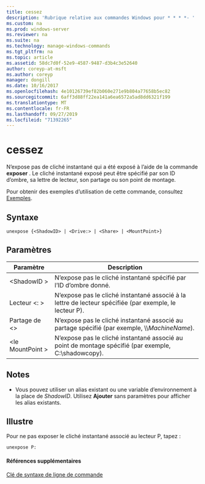 ```yaml
---
title: cessez
description: 'Rubrique relative aux commandes Windows pour * * * *- '
ms.custom: na
ms.prod: windows-server
ms.reviewer: na
ms.suite: na
ms.technology: manage-windows-commands
ms.tgt_pltfrm: na
ms.topic: article
ms.assetid: 58dc7d0f-52e9-4587-9487-d3b4c3e52640
author: coreyp-at-msft
ms.author: coreyp
manager: dongill
ms.date: 10/16/2017
ms.openlocfilehash: 4e10126739ef82b060e271e9b804a77658b5ec82
ms.sourcegitcommit: 6aff3d88ff22ea141a6ea6572a5ad8dd6321f199
ms.translationtype: MT
ms.contentlocale: fr-FR
ms.lasthandoff: 09/27/2019
ms.locfileid: "71392265"
---
```

# <a name="unexpose"></a>cessez



N’expose pas de cliché instantané qui a été exposé à l’aide de la commande **exposer** . Le cliché instantané exposé peut être spécifié par son ID d’ombre, sa lettre de lecteur, son partage ou son point de montage.

Pour obtenir des exemples d’utilisation de cette commande, consultez [Exemples](#BKMK_examples).

## <a name="syntax"></a>Syntaxe

```
unexpose {<ShadowID> | <Drive:> | <Share> | <MountPoint>}
```

## <a name="parameters"></a>Paramètres

|Paramètre|Description|
|---------|-----------|
|\<ShadowID >|N’expose pas le cliché instantané spécifié par l’ID d’ombre donné.|
|Lecteur \<: >|N’expose pas le cliché instantané associé à la lettre de lecteur spécifiée (par exemple, le lecteur P).|
|Partage de \<>|N’expose pas le cliché instantané associé au partage spécifié (par exemple, \\\\*MachineName*\).|
|\<le MountPoint >|N’expose pas le cliché instantané associé au point de montage spécifié (par exemple, C:\shadowcopy\).|

## <a name="remarks"></a>Notes

-   Vous pouvez utiliser un alias existant ou une variable d’environnement à la place de *ShadowID*. Utilisez **Ajouter** sans paramètres pour afficher les alias existants.

## <a name="BKMK_examples"></a>Illustre

Pour ne pas exposer le cliché instantané associé au lecteur P, tapez :
```
unexpose P:
```

#### <a name="additional-references"></a>Références supplémentaires

[Clé de syntaxe de ligne de commande](command-line-syntax-key.md)
